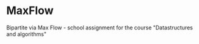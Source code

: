 # MaxFlow
Bipartite via Max Flow - school assignment for the course "Datastructures and algorithms"
